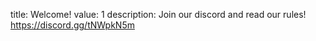 title: Welcome!
value: 1
description: Join our discord and read our rules! 
https://discord.gg/tNWpkN5m